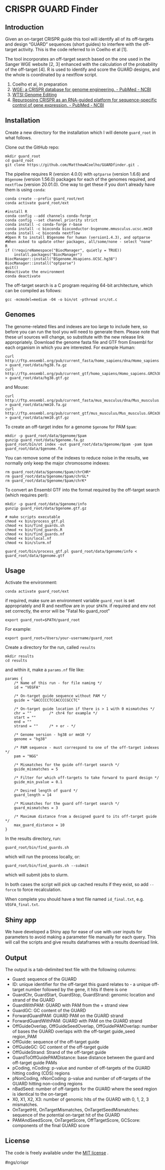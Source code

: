 # CRISPR GUARD Finder
## Introduction
Given an on-target CRISPR guide this tool will identify all of its off-targets and design “GUARD” sequences (short guides) to interfere with the off-target activity. This is the code referred to in Coelho et al [1].

The tool incorporates an off-target search based on the one used in the Sanger WGE website [2, 3] enhanced with the calculation of the probability of the off-target [4]. R is used to identify and score the GUARD designs, and the whole is coordinated by a nextflow script.

1. Coelho et al, in preparation
2. [WGE: a CRISPR database for genome engineering.  - PubMed - NCBI](https://www.ncbi.nlm.nih.gov/pubmed/25979474)
3. [WTSI Genome Editing](https://www.sanger.ac.uk/htgt/wge/)
4. [Repurposing CRISPR as an RNA-guided platform for sequence-specific control of gene expression.  - PubMed - NCBI](https://www.ncbi.nlm.nih.gov/pubmed/23452860)

## Installation
Create a new directory for the installation which I will denote `guard_root` in what follows.

Clone out the GitHub repo:

```
mkdir guard_root
cd guard_root
git clone https://github.com/MatthewACoelho/GUARDfinder.git .
```

The pipeline requires R (version 4.0.0) with `optparse` (version 1.6.6)  and `BSgenome` (version 1.56.0) packages for each of the genomes required, and `nextflow` (version 20.01.0). One way to get these if you don’t already have them is using `conda`:

```
conda create --prefix guard_root/ext
conda activate guard_root/ext

#install R
conda config --add channels conda-forge
conda config --set channel_priority strict
conda install -c conda-forge r-base
conda install -c bioconda bioconductor-bsgenome.mmusculus.ucsc.mm10
conda install -c bioconda nextflow
#Open R to install BSgenome for human (version1.4.3), and optparse
#When asked to update other packages, all/some/none - select "none"
R
if (!requireNamespace("BiocManager", quietly = TRUE))
    install.packages("BiocManager")
BiocManager::install("BSgenome.Hsapiens.UCSC.hg38")
BiocManager::install("optparse")
quit()
#deactivate the environment
conda deactivate
```

The off-target search is a C program requiring 64-bit architecture, which can be compiled as follows:

```
gcc -mcmodel=medium -O4 -o bin/ot -pthread src/ot.c
```

## Genomes
The genome-related files and indexes are too large to include here, so before you can run the tool you will need to generate them. Please note that these url sources will change, so substitute with the new release link appropriately.
Download the genome fasta file and GTF from Ensembl for each organism in which you are interested. For example Human:

```
curl http://ftp.ensembl.org/pub/current_fasta/homo_sapiens/dna/Homo_sapiens.GRCh38.dna.toplevel.fa.gz > guard_root/data/hg38.fa.gz
curl http://ftp.ensembl.org/pub/current_gtf/homo_sapiens/Homo_sapiens.GRCh38.100.chr.gtf.gz > guard_root/data/hg38.gtf.gz
```

and Mouse:

```
curl http://ftp.ensembl.org/pub/current_fasta/mus_musculus/dna/Mus_musculus.GRCm38.dna.toplevel.fa.gz > guard_root/data/mm10.fa.gz
curl http://ftp.ensembl.org/pub/current_gtf/mus_musculus/Mus_musculus.GRCm38.96.gtf.gz > guard_root/data/mm10.gtf.gz
```

To create an off-target index for a genome `$genome` for PAM `$pam`:

```
mkdir -p guard_root/data/$genome/$pam
gunzip guard_root/data/$genome.fa.gz
guard_root/bin/ot index -out guard_root/data/$genome/$pam -pam $pam guard_root/data/$genome.fa
```

You can remove some of the indexes to reduce noise in the results, we normally only keep the major chromosome indexes:

```
rm guard_root/data/$genome/$pam/chrCHR*
rm guard_root/data/$genome/$pam/chrGL*
rm guard_root/data/$genome/$pam/chrK*
```

To convert an Ensembl GTF into the format required by the off-target search (which requires perl):

```
mkdir -p guard_root/data/$genome/info
gunzip guard_root/data/$genome.gtf.gz

# make scripts executable
chmod +x bin/process_gtf.pl
chmod +x bin/find_guards.sh
chmod +x bin/find_guards.R
chmod +x bin/find_guards.nf
chmod +x bin/local.nf
chmod +x bin/slurm.nf

guard_root/bin/process_gtf.pl guard_root/data/$genome/info < guard_root/data/$genome.gtf
```

## Usage
Activate the environment:

```
conda activate guard_root/ext
```

if required, make sure an environment variable `guard_root` is set appropriately and R and nextflow are in your `$PATH`.
if required and env not set correctly, the error will be "Fatal No guard_root"

```
export guard_root=$PATH/guard_root
```
For example:

```
export guard_root=/Users/your-username/guard_root
```

Create a directory for the run, called `results`

```
mkdir results
cd results
```

and within it, make a  `params.nf` file like:

```
params {
	/* Name of this run - for file naming */
	id = "VEGFA"

	/* On-target guide sequence without PAM */
	guide = "GACCCCCTCCACCCCGCCTC"

	/* On-target guide location if there is > 1 with 0 mismatches */
	chr = ""        /* chr4 for example */
	start = ""
	end = ""
	strand = ""     /* + or - */

	/* Genome version - hg38 or mm10 */
	genome = "hg38"

	/* PAM sequence - must correspond to one of the off-target indexes */
	pam = "NGG"

	/* Mismatches for the guide off-target search */
	guide_mismatches = 5

	/* Filter for which off-targets to take forward to guard design */
	guide_min_pvalue = 0.1

	/* Desired length of guard */
	guard_length = 14

	/* Mismatches for the guard off-target search */
	guard_mismatches = 3

	/* Maximum distance from a designed guard to its off-target guide */
	max_guard_distance = 10
}
```

In the results directory, run:

```
guard_root/bin/find_guards.sh
```

which will run the process locally, or:

```
guard_root/bin/find_guards.sh --submit
```

which will submit jobs to slurm.

In both cases the script will pick up cached results if they exist, so add `--force` to force recalculation.

When complete you should have a text file named `id_final.txt`, e.g. `VEGFA_final.txt`.

## Shiny app
We have developed a Shiny app for ease of use with user inputs for parameters to avoid making a parameter file manually for each query. This will call the scripts and give results dataframes with a results download link.

## Output
The output is a tab-delimited text file with the following columns:

* Guard: sequence of the GUARD
* ID: unique identifier for the off-target this guard relates to - a unique off-target number followed by the gene, it hits if there is one 
* GuardChr, GuardStart, GuardStop, GuardStrand: genomic location and strand of the GUARD
* GuardWithPAM: GUARD with PAM from the + strand view
* GuardGC: GC content of the GUARD
* ForwardGuardPAM: GUARD PAM on the GUARD strand
* ForwardGuardWithPAM: GUARD with PAM on the GUARD strand
* OffGuideOverlap, OffGuideSeedOverlap, OffGuidePAMOverlap: number of bases the GUARD overlaps with the off-target guide_seed region_PAM
* OffGuide: sequence of the off-target guide
* OffGuideGC: GC content of the off-target guide
* OffGuideStrand: Strand of the off-target guide
* GuardToOffGuidePAMDistance: base distance between the guard and off-target guide PAMs
* pCoding, nCoding: p-value and number of off-targets of the GUARD hitting coding (CDS) regions
* pNonCoding, nNonCoding: p-value and number of off-targets of the GUARD hitting non-coding regions
* nBadSeed: number of off-targets for the GUARD where the seed region is identical to the on-target
* X0, X1, X2, X3: number of genomic hits of the GUARD with 0, 1, 2, 3 mismatches.
* OnTargetHit, OnTargetMismatches, OnTargetSeedMismatches: sequence of the potential on-target hit of the GUARD
* PAMAndSeedScore, OnTargetScore, OffTargetScore, GCScore: components of the final GUARD score

## License
The code is freely available under the [MIT license](http://www.opensource.org/licenses/mit-license.html) .


#ngs/crispr

